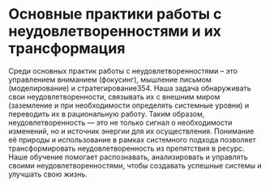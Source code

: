 # Основные практики работы с неудовлетворенностями и их трансформация

Среди основных практик работы с неудовлетворенностями – это управлением вниманием (фокусинг), мышление письмом (моделирование) и стратегирование354. Наша задача обнаруживать свои неудовлетворенности, связывать их с внешним миром (заземление и при необходимости определять системные уровни) и переводить их в рациональную работу. 
Таким образом, неудовлетворенность — это не только сигнал о необходимости изменений, но и источник энергии для их осуществления. Понимание её природы и использование в рамках системного подхода позволяет трансформировать неудовлетворенность из препятствия в ресурс. Наше обучение помогает распознавать, анализировать и управлять своими неудовлетворенностями, чтобы создавать успешные системы и улучшать свою жизнь.
